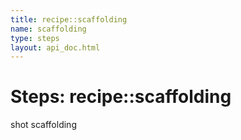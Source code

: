 ```yaml
---
title: recipe::scaffolding
name: scaffolding
type: steps
layout: api_doc.html
---
```

# Steps: recipe::scaffolding


shot scaffolding


